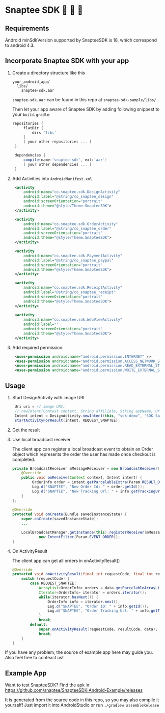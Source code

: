 Snaptee SDK   :womans_clothes:  :necktie: :tada:
=================

## Requirements

Android minSdkVersion supported by SnapteeSDK is 18, which correspond to android
4.3.

## Incorporate Snaptee SDK with your app

1. Create a directory structure like this
   ```
   your_android_app/
     libs/
       snaptee-sdk.aar
   ```
   `snaptee-sdk.aar` can be found in this repo at `snaptee-sdk-sample/libs/`

   Then let your app aware of Snaptee SDK by adding following snippest to your
   `build.gradle`:
   ``` gradle
   repositories {
        flatDir {
            dirs 'libs'
        }
        [ your other repositories ... ]
    }

    dependencies {
        compile(name:'snaptee-sdk', ext:'aar')
        [ your other dependencies ... ]
    }
    ```

2. Add Activities into `AndroidManifest.xml`
   ``` xml
    <activity 
        android:name="co.snaptee.sdk.DesignActivity"
        android:label="@string/co_snaptee_design"
        android:screenOrientation="portrait"
        android:theme="@style/Theme.SnapteeSDK">
    </activity>

    <activity 
        android:name="co.snaptee.sdk.OrderActivity"
        android:label="@string/co_snaptee_order"
        android:screenOrientation="portrait"
        android:theme="@style/Theme.SnapteeSDK">
    </activity>

    <activity
        android:name="co.snaptee.sdk.PaymentActivity"
        android:label="@string/co_snaptee_paypal"
        android:screenOrientation="portrait"
        android:theme="@style/Theme.SnapteeSDK">
    </activity>

    <activity 
        android:name="co.snaptee.sdk.ReceiptActivity"
        android:label="@string/co_snaptee_receipt"
        android:screenOrientation="portrait"
        android:theme="@style/Theme.SnapteeSDK">
    </activity>
    
    <activity
        android:name="co.snaptee.sdk.WebViewActivity"
        android:label=""
        android:screenOrientation="portrait"
        android:theme="@style/Theme.SnapteeSDK">
    </activity>
   ```

3. Add required permission

   ``` xml
    <uses-permission android:name="android.permission.INTERNET" />
    <uses-permission android:name="android.permission.ACCESS_NETWORK_STATE" />
    <uses-permission android:name="android.permission.READ_EXTERNAL_STORAGE" />
    <uses-permission android:name="android.permission.WRITE_EXTERNAL_STORAGE" />
   ```

## Usage

1. Start DesignActivity with image URI

   ``` java
    Uri uri = // image URI;
    // newIntent(Context context, String affiliate, String appName, Uri image, String caption (optional), Locale language (optional), String name (optional), String email (optional))
    Intent intent = DesignActivity.newIntent(this, "sdk-demo", "SDK Sample App", uri, "caption", Locale.TRADITIONAL_CHINESE, "name", "email@example.com");
    startActivityForResult(intent, REQUEST_SNAPTEE);
   ```

2. Get the result

  1. Use local broadcast receiver

     The client app can register a local broadcast event to obtain an Order object which represents the order the user has made once checkout is completed.

     ```java
     private BroadcastReceiver mMessageReceiver = new BroadcastReceiver() {
         @Override
         public void onReceive(Context context, Intent intent) {
              OrderInfo order = intent.getParcelableExtra(Param.RESULT_ORDER);
              Log.d("SNAPTEE", "New Order Id: " + order.getId());
              Log.d("SNAPTEE", "New Tracking Url: " + info.getTrackingUrl());
         }
     };
    
     @Override
     protected void onCreate(Bundle savedInstanceState) {
         super.onCreate(savedInstanceState);
         ...

         LocalBroadcastManager.getInstance(this).registerReceiver(mMessageReceiver,
                 new IntentFilter(Param.EVENT_ORDER));
     }
     ```

  2. On ActivityResult

     The client app can get all orders in onActivityResult() 

     ``` java
     @Override
     protected void onActivityResult(final int requestCode, final int resultCode, final Intent data) {
         switch (requestCode) {
             case REQUEST_SNAPTEE:
                 ArrayList<OrderInfo> orders = data.getParcelableArrayListExtra(Param.RESULT_ORDERS);
                 Iterator<OrderInfo> iterator = orders.iterator();
                 while(iterator.hasNext()) {
                     OrderInfo info = iterator.next();
                     Log.d("SNAPTEE", "Order ID: " + info.getId());
                     Log.d("SNAPTEE", "Order Tracking Url: " + info.getTrackingUrl());
                 }
                 break;
             default:
                 super.onActivityResult(requestCode, resultCode, data);
                 break;
         }
     }
     ```

If you have any problem, the source of example app here may guide you.  Also feel free to conteact us!

## Example App

Want to test SnapteeSDK?
Find the apk in https://github.com/snaptee/SnapteeSDK-Android-Example/releases

It is generated from the source code in this repo, so you may also compile it yourself!  Just import it into AndroidStudio or run `./gradlew assembleRelease`
